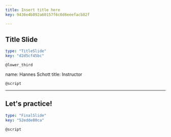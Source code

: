 ```yaml
---
title: Insert title here
key: 9436e4b892a60157f6c0d6eeefacb82f

---
```

## Title Slide

```yaml
type: "TitleSlide"
key: "d2d5cf45bc"
```

`@lower_third`

name: Hannes Schott
title: Instructor


`@script`



---
## Let's practice!

```yaml
type: "FinalSlide"
key: "52edde80ca"
```

`@script`


